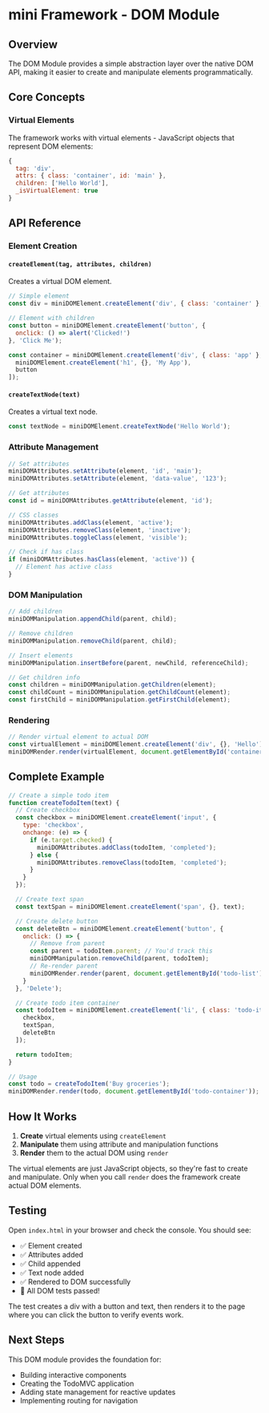 # mini Framework - DOM Module

## Overview
The DOM Module provides a simple abstraction layer over the native DOM API, making it easier to create and manipulate elements programmatically.

## Core Concepts

### Virtual Elements
The framework works with virtual elements - JavaScript objects that represent DOM elements:

```javascript
{
  tag: 'div',
  attrs: { class: 'container', id: 'main' },
  children: ['Hello World'],
  _isVirtualElement: true
}
```

## API Reference

### Element Creation

#### `createElement(tag, attributes, children)`
Creates a virtual DOM element.

```javascript
// Simple element
const div = miniDOMElement.createElement('div', { class: 'container' }, 'Hello World');

// Element with children
const button = miniDOMElement.createElement('button', {
  onclick: () => alert('Clicked!')
}, 'Click Me');

const container = miniDOMElement.createElement('div', { class: 'app' }, [
  miniDOMElement.createElement('h1', {}, 'My App'),
  button
]);
```

#### `createTextNode(text)`
Creates a virtual text node.

```javascript
const textNode = miniDOMElement.createTextNode('Hello World');
```

### Attribute Management

```javascript
// Set attributes
miniDOMAttributes.setAttribute(element, 'id', 'main');
miniDOMAttributes.setAttribute(element, 'data-value', '123');

// Get attributes
const id = miniDOMAttributes.getAttribute(element, 'id');

// CSS classes
miniDOMAttributes.addClass(element, 'active');
miniDOMAttributes.removeClass(element, 'inactive');
miniDOMAttributes.toggleClass(element, 'visible');

// Check if has class
if (miniDOMAttributes.hasClass(element, 'active')) {
  // Element has active class
}
```

### DOM Manipulation

```javascript
// Add children
miniDOMManipulation.appendChild(parent, child);

// Remove children
miniDOMManipulation.removeChild(parent, child);

// Insert elements
miniDOMManipulation.insertBefore(parent, newChild, referenceChild);

// Get children info
const children = miniDOMManipulation.getChildren(element);
const childCount = miniDOMManipulation.getChildCount(element);
const firstChild = miniDOMManipulation.getFirstChild(element);
```

### Rendering

```javascript
// Render virtual element to actual DOM
const virtualElement = miniDOMElement.createElement('div', {}, 'Hello');
miniDOMRender.render(virtualElement, document.getElementById('container'));
```

## Complete Example

```javascript
// Create a simple todo item
function createTodoItem(text) {
  // Create checkbox
  const checkbox = miniDOMElement.createElement('input', {
    type: 'checkbox',
    onchange: (e) => {
      if (e.target.checked) {
        miniDOMAttributes.addClass(todoItem, 'completed');
      } else {
        miniDOMAttributes.removeClass(todoItem, 'completed');
      }
    }
  });

  // Create text span
  const textSpan = miniDOMElement.createElement('span', {}, text);

  // Create delete button
  const deleteBtn = miniDOMElement.createElement('button', {
    onclick: () => {
      // Remove from parent
      const parent = todoItem.parent; // You'd track this
      miniDOMManipulation.removeChild(parent, todoItem);
      // Re-render parent
      miniDOMRender.render(parent, document.getElementById('todo-list'));
    }
  }, 'Delete');

  // Create todo item container
  const todoItem = miniDOMElement.createElement('li', { class: 'todo-item' }, [
    checkbox,
    textSpan,
    deleteBtn
  ]);

  return todoItem;
}

// Usage
const todo = createTodoItem('Buy groceries');
miniDOMRender.render(todo, document.getElementById('todo-container'));
```

## How It Works

1. **Create** virtual elements using `createElement`
2. **Manipulate** them using attribute and manipulation functions
3. **Render** them to the actual DOM using `render`

The virtual elements are just JavaScript objects, so they're fast to create and manipulate. Only when you call `render` does the framework create actual DOM elements.

## Testing

Open `index.html` in your browser and check the console. You should see:
- ✅ Element created
- ✅ Attributes added  
- ✅ Child appended
- ✅ Text node added
- ✅ Rendered to DOM successfully
- 🎉 All DOM tests passed!

The test creates a div with a button and text, then renders it to the page where you can click the button to verify events work.

## Next Steps

This DOM module provides the foundation for:
- Building interactive components
- Creating the TodoMVC application  
- Adding state management for reactive updates
- Implementing routing for navigation

